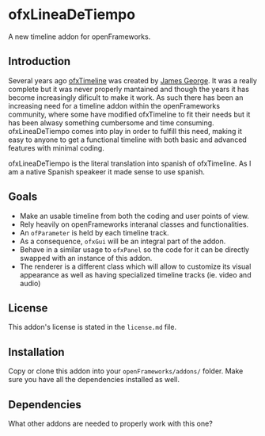 # ofxLineaDeTiempo

A new timeline addon for openFrameworks.

## Introduction

Several years ago [ofxTimeline](https://github.com/YCAMInterlab/ofxTimeline) was created by [James George](https://github.com/obviousjim/). It was a really complete but it was never properly mantained and though the years it has become increasingly dificult to make it work. As such there has been an increasing need for a timeline addon within the openFrameworks community, where some have modified ofxTimeline to fit their needs but it has been alwasy something cumbersome and time consuming. ofxLineaDeTiempo comes into play in order to fulfill this need, making it easy to anyone to get a functional timeline with both basic and advanced features with minimal coding.

ofxLineaDeTiempo is the literal translation into spanish of ofxTimeline. As I am a native Spanish speakeer it made sense to use spanish.


## Goals

* Make an usable timeline from both the coding and user points of view.
* Rely heavily on openFrameworks interanal classes and functionalities.
* An `ofParameter` is held by each timeline track.
* As a consequence, `ofxGui` will be an integral part of the addon.
* Behave in a similar usage to `ofxPanel` so the code for it can be directly swapped with an instance of this addon.
* The renderer is a different class which will allow to customize its visual appearance as well as having specialized timeline tracks (ie. video and audio)


## License

This addon's license is stated in the `license.md` file.

Installation
------------
Copy or clone this addon into your `openFrameworks/addons/` folder.
Make sure you have all the dependencies installed as well.

Dependencies
------------
What other addons are needed to properly work with this one?




